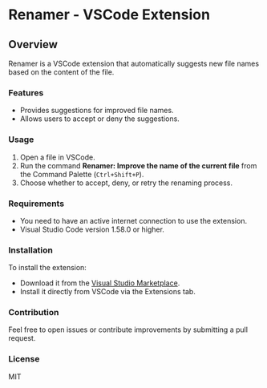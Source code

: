 # Renamer - VSCode Extension

## Overview

Renamer is a VSCode extension that automatically suggests new file names based on the content of the file.

### Features

- Provides suggestions for improved file names.
- Allows users to accept or deny the suggestions.

### Usage

1. Open a file in VSCode.
2. Run the command **Renamer: Improve the name of the current file** from the Command Palette (`Ctrl+Shift+P`).
3. Choose whether to accept, deny, or retry the renaming process.

### Requirements

- You need to have an active internet connection to use the extension.
- Visual Studio Code version 1.58.0 or higher.

### Installation

To install the extension:

- Download it from the [Visual Studio Marketplace](https://marketplace.visualstudio.com/).
- Install it directly from VSCode via the Extensions tab.

### Contribution

Feel free to open issues or contribute improvements by submitting a pull request.

### License

MIT

